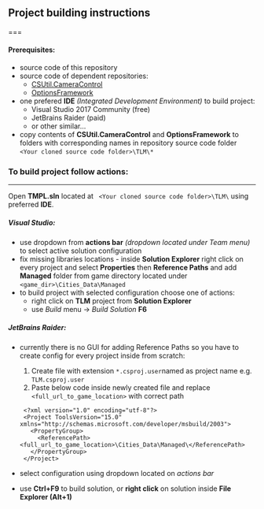 

## Project building instructions
===

#### Prerequisites:
* source code of this repository
* source code of dependent repositories:
  * [CSUtil.CameraControl](https://github.com/krzychu124/CSUtil.CameraControl)
  * [OptionsFramework](https://github.com/krzychu124/OptionsFramework)
* one prefered __IDE__ _(Integrated Development Environment)_ to build project:
  * Visual Studio 2017 Community (free)
  * JetBrains Raider (paid)
  * or other similar...
* copy contents of __CSUtil.CameraControl__ and __OptionsFramework__ to folders with corresponding names in repository source code folder ```<Your cloned source code folder>\TLM\* ```

### To build project follow actions:
---

Open __TMPL.sln__ located at ``` <Your cloned source code folder>\TLM\``` using preferred __IDE__.

##### Visual Studio:

 * use dropdown from __actions bar__ _(dropdown located under Team menu)_ to select active solution configuration
 * fix missing libraries locations - inside __Solution Explorer__ right click on every project and select __Properties__
 then __Reference Paths__ and add __Managed__ folder from game directory located under ```<game_dir>\Cities_Data\Managed```
 * to build project with selected configuration choose one of actions:
   * right click on __TLM__ project from __Solution Explorer__
   * use _Build_ menu -> _Build Solution_ __F6__

##### JetBrains Raider:
 * currently there is no GUI for adding Reference Paths so you have to create config for every project inside from scratch: 
 
   1. Create file with extension ```*.csproj.user```named as project name e.g. ```TLM.csproj.user```
   2. Paste below code inside newly created file and replace ```<full_url_to_game_location>``` with correct path
   ```
    <?xml version="1.0" encoding="utf-8"?>
    <Project ToolsVersion="15.0" xmlns="http://schemas.microsoft.com/developer/msbuild/2003">
      <PropertyGroup>
        <ReferencePath><full_url_to_game_location>\Cities_Data\Managed\</ReferencePath>
      </PropertyGroup>
    </Project> 
   ```
 
 * select configuration using dropdown located on _actions bar_
 * use __Ctrl+F9__ to build solution, or __right click__ on solution inside __File Explorer (Alt+1)__

